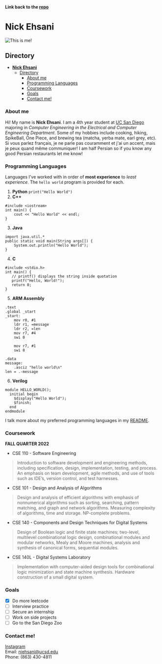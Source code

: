 #### Link back to the [repo](https://github.com/nickehsani/CSE110GithubPages)
# **Nick Ehsani**

![This is me!](https://cdn.discordapp.com/attachments/555853001563176990/1023420219835830302/CE05A8A1-E7AB-4413-AD1B-7A90FA8031ED.jpg)

## Directory
- [**Nick Ehsani**](#nick-ehsani)
  - [Directory](#directory)
    - [About me](#about-me)
    - [Programming Languages](#programming-languages)
    - [Coursework](#coursework)
    - [Goals](#goals)
    - [Contact me!](#contact-me)

### About me
Hi! My name is **Nick Ehsani**. I am a 4th year student at [UC San Diego](https://ucsd.edu/) majoring in *Computer Engineering in the Electrical and Computer Engineering Department*. Some of my hobbies include cooking, hiking, SpikeBall, One Piece, and brewing tea (matcha, yerba mate, earl grey, etc). Si vous parlez français, je ne parle pas couramment et j'ai un accent, mais je peux quand même communiquer! I am half Persian so if you know any good Persian restaurants let me know! 

### Programming Languages
Languages I've worked with in order of **most experience** to *least experience*. The `hello world` program is provided for each.
1. **Python**
```print("Hello World")```
2. **C++**
```
#include <iostream>
int main() {
    cout << "Hello World" << endl;
}
```
3. **Java**
```
import java.util.*
public static void main(String args[]) {
    System.out.println("Hello World");
}
```
4. **C**
```
#include <stdio.h>
int main() {
   // printf() displays the string inside quotation
   printf("Hello, World!");
   return 0;
}
```
5. **ARM Assembly**
```
.text            
.global _start
_start:
    mov r0, #1
    ldr r1, =message
    ldr r2, =len
    mov r7, #4
    swi 0

    mov r7, #1
    swi 0

.data
message:
    .asciz "hello world\n"
len = .-message   
```
6. **Verilog**
```
module HELLO_WORLD();
  initial begin
    $display("Hello World");
    $finish;
  end
endmodule
```
I talk more about my preferred programming languages in my [README](/README.md).

### Coursework
**FALL QUARTER 2022**
- CSE 110 - Software Engineering
> Introduction to software development and engineering methods, including specification, design, implementation, testing, and process. An emphasis on team development, agile methods, and use of tools such as IDE’s, version control, and test harnesses.
- CSE 101 - Design and Analysis of Algorithms
> Design and analysis of efficient algorithms with emphasis of nonnumerical algorithms such as sorting, searching, pattern matching, and graph and network algorithms. Measuring complexity of algorithms, time and storage. NP-complete problems.
- CSE 140 - Components and Design Techniques for Digital Systems
> Design of Boolean logic and finite state machines; two-level, multilevel combinational logic design, combinational modules and modular networks, Mealy and Moore machines, analysis and synthesis of canonical forms, sequential modules.
- CSE 140L - Digital Systems Laboratory
> Implementation with computer-aided design tools for combinational logic minimization and state machine synthesis. Hardware construction of a small digital system.
### Goals
- [x] Do more leetcode
- [ ] Interview practice
- [ ] Secure an internship
- [ ] Work on side projects
- [ ] Go to the San Diego Zoo
### Contact me!
[Instagram](https://www.instagram.com/niick_e/)\
Email: niehsani@ucsd.edu\
Phone: (863) 430-4811
